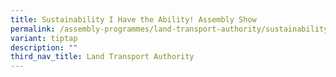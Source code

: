 ```yaml
---
title: Sustainability I Have the Ability! Assembly Show
permalink: /assembly-programmes/land-transport-authority/sustainability-i-have-the-ability/
variant: tiptap
description: ""
third_nav_title: Land Transport Authority
---
```

